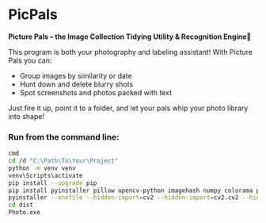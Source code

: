 # PicPals
__Picture Pals – the Image Collection Tidying Utility & Recognition Engine🐾__

This program is both your photography and labeling assistant! 
With Picture Pals you can:
* Group images by similarity or date
* Hunt down and delete blurry shots
* Spot screenshots and photos packed with text

Just fire it up, point it to a folder, and let your pals whip your photo library into shape!

### Run from the command line:
```bash
cmd
cd /d "C:\Path\To\Your\Project"
python -m venv venv
venv\Scripts\activate
pip install --upgrade pip
pip install pyinstaller pillow opencv-python imagehash numpy colorama pywin32
pyinstaller --onefile --hidden-import=cv2 --hidden-import=cv2.cv2 --hidden-import=imagehash --hidden-import=pywt --console --icon=app.ico Photo.py
cd dist
Photo.exe
```

